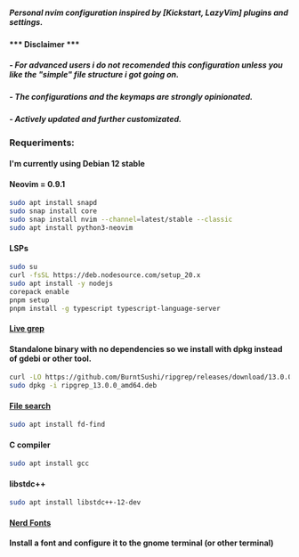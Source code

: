 ##### Personal nvim configuration inspired by [Kickstart, LazyVim] plugins and settings.

#### *** Disclaimer *** 
##### - For advanced users i do not recomended this configuration unless you like the "simple" file structure i got going on.
##### - The configurations and the keymaps are strongly opinionated.
##### - Actively updated and further customizated.

### Requeriments: 
#### I'm currently using Debian 12 stable
#### Neovim = 0.9.1
```bash
sudo apt install snapd
sudo snap install core
sudo snap install nvim --channel=latest/stable --classic
sudo apt install python3-neovim
```
#### LSPs
```bash
sudo su
curl -fsSL https://deb.nodesource.com/setup_20.x
sudo apt install -y nodejs
corepack enable
pnpm setup
pnpm install -g typescript typescript-language-server
```
#### [Live grep](https://github.com/BurntSushi/ripgrep)
#### Standalone binary with no dependencies so we install with dpkg instead of gdebi or other tool.
```bash
curl -LO https://github.com/BurntSushi/ripgrep/releases/download/13.0.0/ripgrep_13.0.0_amd64.deb
sudo dpkg -i ripgrep_13.0.0_amd64.deb
```
#### [File search](https://github.com/sharkdp/fd)
```bash
sudo apt install fd-find
```
#### C compiler
```bash
sudo apt install gcc
```
#### libstdc++
```bash
sudo apt install libstdc++-12-dev
```
#### [Nerd Fonts](https://github.com/ryanoasis/nerd-fonts)
#### Install a font and configure it to the gnome terminal (or other terminal)
